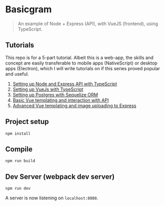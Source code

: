 # Basicgram
> An example of Node + Express (API), with VueJS (frontend), using TypeScript.

## Tutorials

This repo is for a 5-part tutorial. Albeit this is a web-app, the skills and concept are easily transferable to mobile apps (NativeScript) or desktop apps (Electron), which I will write tutorials on if this series proved popular and useful.

1. [Setting up Node and Express API with TypeScript](https://dev.to/calvintwr/build-instagram-using-typescript-node-express-and-vue-part-1-57do)
2. [Setting up VueJs with TypeScript](https://dev.to/calvintwr/build-instagram-using-typescript-node-express-and-vue-part-2-k48)
3. [Setting up Postgres with Sequelize ORM](https://dev.to/calvintwr/build-instagram-using-typescript-node-express-and-vue-part-3-4d1n)
4. [Basic Vue templating and interaction with API](https://dev.to/calvintwr/build-instagram-using-typescript-node-express-and-vue-part-4-23ll)
5. [Advanced Vue templating and image uploading to Express](https://dev.to/calvintwr/build-instagram-using-typescript-node-express-and-vue-part-5-gga)

## Project setup
```
npm install
```

## Compile
```
npm run build
```

## Dev Server (webpack dev server)

```
npm run dev
```

A server is now listening on `localhost:8080`.